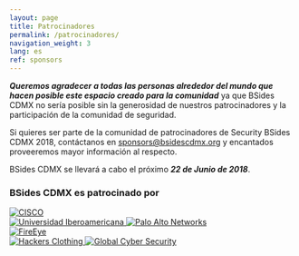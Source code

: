 ```yaml
---
layout: page
title: Patrocinadores
permalink: /patrocinadores/
navigation_weight: 3
lang: es
ref: sponsors
---
```


***Queremos agradecer a todas las personas alrededor del mundo que hacen posible este espacio creado para la comunidad*** ya que BSides CDMX no sería posible sin la generosidad de nuestros patrocinadores y la participación de la comunidad de seguridad. 

Si quieres ser parte de la comunidad de patrocinadores de Security BSides CDMX 2018, contáctanos en <a href="mailto:{{ sponsors@bsidescdmx.org }}"> sponsors@bsidescdmx.org</a> y encantados proveeremos mayor información al respecto.

BSides CDMX se llevará a cabo el próximo ***22 de Junio de 2018***.

### BSides CDMX es patrocinado por 

<div class="container sponsors">
	<div name="Platinum" class="row">
	     <a href="https://www.cisco.com/c/es_mx/index.html"> 
	     	<img src="../pictures/sponsors/platinum/cisco.png" alt="CISCO"> </a> 
	</div>
	<div name="Gold" class="row">
		<a href="http://www.ibero.mx/"> 
	     	<img src="../pictures/sponsors/gold/ibero.jpg" alt="Universidad Iberoamericana"> </a>
	  	<a href="https://www.paloaltonetworks.com/"> 
	     	<img src="../pictures/sponsors/gold/PaloAlto.png" alt="Palo Alto Networks"> </a>
	<div>
	<div name="Silver" class="row">
		<a href="https://www.fireeye.com/"> 
	     	<img src="../pictures/sponsors/silver/fireeye.png" alt="FireEye"> </a>
	<div>
	<div name="Bronze" class="row">
		<a href="https://www.hackersclothing.com/"> 
	     	<img src="../pictures/sponsors/bronze/hackersClothing.png" alt="Hackers Clothing"> </a>
	     <a href="https://www.gcsec.org/"> 
	     	<img src="../pictures/sponsors/bronze/globalCyberSec.png" alt="Global Cyber Security"> </a>
	<div>
</div>
